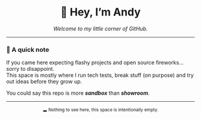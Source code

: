 <h1 align="center">👋 Hey, I’m Andy</h1>

<p align="center">
  <i>Welcome to my little corner of GitHub.</i>  
</p>

---

### 💬 A quick note
If you came here expecting flashy projects and open source fireworks… sorry to disappoint.  
This space is mostly where I run tech tests, break stuff (on purpose) and try out ideas before they grow up.  

You could say this repo is more **_sandbox_** than **_showroom_**.  

---

<p align="center">
  <sub>🕳️ Nothing to see here, this space is intentionally empty.</sub>
</p>


<!--
**andyvdev/andyvdev** is a ✨ _special_ ✨ repository because its `README.md` (this file) appears on your GitHub profile.

Here are some ideas to get you started:

- 🔭 I’m currently working on ...
- 🌱 I’m currently learning ...
- 👯 I’m looking to collaborate on ...
- 🤔 I’m looking for help with ...
- 💬 Ask me about ...
- 📫 How to reach me: ...
- 😄 Pronouns: ...
- ⚡ Fun fact: ...
-->
